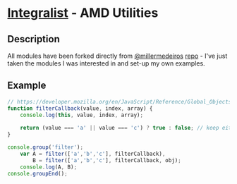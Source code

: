 [Integralist](http://www.integralist.co.uk/) - AMD Utilities
================================

Description
-----------

All modules have been forked directly from [@millermedeiros](https://github.com/millermedeiros) [repo](https://github.com/millermedeiros/amd-utils/) - I've just taken the modules I was interested in and set-up my own examples.

Example
-------

~~~~ javascript
// https://developer.mozilla.org/en/JavaScript/Reference/Global_Objects/Array/filter
function filterCallback(value, index, array) {
	console.log(this, value, index, array);		
	
	return (value === 'a' || value === 'c') ? true : false; // keep either of these two values in new Array	
}

console.group('filter');
	var A = filter(['a','b','c'], filterCallback),
		B = filter(['a','b','c'], filterCallback, obj);
	console.log(A, B);
console.groupEnd();
~~~~~